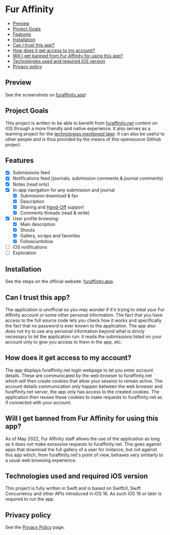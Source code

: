 # Fur Affinity
- [Preview](#preview)
- [Project Goals](#project-goals)
- [Features](#features)
- [Installation](#installation)
- [Can I trust this app?](#can-i-trust-this-app)
- [How does it get access to my account?](#how-does-it-get-access-to-my-account)
- [Will I get banned from Fur Affinity for using this app?](#will-i-get-banned-from-fur-affinity-for-using-this-app)
- [Technologies used and required iOS version](#technologies-used-and-required-ios-version)
- [Privacy policy](#privacy-policy)

## Preview

See the screenshots on [furaffinity.app](https://furaffinity.app)!

## Project Goals
This project is written to be able to benefit from [furaffinity.net](https://www.furaffinity.net) content on iOS through a more friendly and native experience. It also serves as a learning project for the [technologies mentioned later](#technologies-and-requirements). It can also be useful to other people and is thus provided by the means of this opensource GitHub project.

## Features

- [x] Submissions feed
- [x] Notifications feed (journals, submission comments & journal comments)
- [x] Notes (read only)
- [x] In-app navigation for any submission and journal
  - [x] Submission download & fav
  - [x] Description
  - [x] Sharing and [Hand-Off](https://support.apple.com/en-gb/HT209455) support
  - [x] Comments threads (read & write)
- [x] User profile browsing:
  - [x] Main description
  - [x] Shouts
  - [x] Gallery, scraps and favorites
  - [x] Follow/unfollow
- [ ] iOS notifications
- [ ] Exploration

## Installation
See the steps on the official website: [furaffinity.app](https://furaffinity.app).

## Can I trust this app?
The application is unofficial so you may wonder if it's trying to steal your Fur Affinity account or some other personal information. The fact that you have access to the full source code lets you check how it works and specifically the fact that no password is ever known to the application. The app also does not try to use any personal information beyond what is stricly necessary to let the application run: it reads the submissions listed on your account only to give you access to them in the app, etc.

## How does it get access to my account?
The app displays furaffinity.net login webpage to let you enter account details. These are communicated by the web browser to furaffinity.net which will then create cookies that allow your session to remain active. The account details communication only happen between the web browser and furaffinity.net server, the app only has access to the created cookies. The application then reuses these cookies to make requests to furaffinity.net as if connected with your account.

## Will I get banned from Fur Affinity for using this app?
As of May 2022, Fur Affinity staff allows the use of the application as long as it does not make excessive requests to furaffinity.net. This goes against apps that download the full gallery of a user for instance, but not against this app which, from furaffinity.net's point of view, behaves very similarly to a usual web browsing experience.

## Technologies used and required iOS version
This project is fully written in Swift and is based on SwiftUI, Swift Concurrency and other APIs introduced in iOS 16.
As such iOS 16 or later is required to run the app.

## Privacy policy
See the [Privacy Policy](Privacy%20Policy.md) page.

